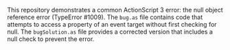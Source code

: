 This repository demonstrates a common ActionScript 3 error: the null object reference error (TypeError #1009).  The `bug.as` file contains code that attempts to access a property of an event target without first checking for null. The `bugSolution.as` file provides a corrected version that includes a null check to prevent the error.
